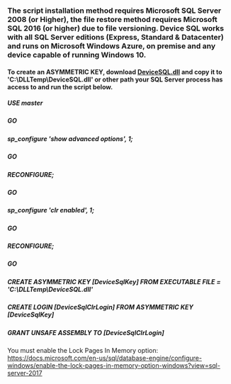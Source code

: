 ### The script installation method requires Microsoft SQL Server 2008 (or Higher), the file restore method requires Microsoft SQL 2016 (or higher) due to file versioning. Device SQL works with all SQL Server editions (Express, Standard & Datacenter) and runs on Microsoft Windows Azure, on premise and any device capable of running Windows 10.

#### To create an ASYMMETRIC KEY, download [DeviceSQL.dll](https://github.com/jasonrichardcraig/DeviceSQL/raw/master/Version%201.0/DeviceSQL.dll) and copy it to 'C:\DLLTemp\DeviceSQL.dll' or other path your SQL Server process has access to and run the script below.

##### USE master 
##### GO 
##### sp_configure 'show advanced options', 1;  
##### GO  
##### RECONFIGURE;  
##### GO  
##### sp_configure 'clr enabled', 1;  
##### GO  
##### RECONFIGURE;  
##### GO

##### CREATE ASYMMETRIC KEY [DeviceSqlKey] FROM EXECUTABLE FILE = 'C:\DLLTemp\DeviceSQL.dll'
##### CREATE LOGIN [DeviceSqlClrLogin] FROM ASYMMETRIC KEY [DeviceSqlKey]
##### GRANT UNSAFE ASSEMBLY TO [DeviceSqlClrLogin]

You must enable the Lock Pages In Memory option: https://docs.microsoft.com/en-us/sql/database-engine/configure-windows/enable-the-lock-pages-in-memory-option-windows?view=sql-server-2017
